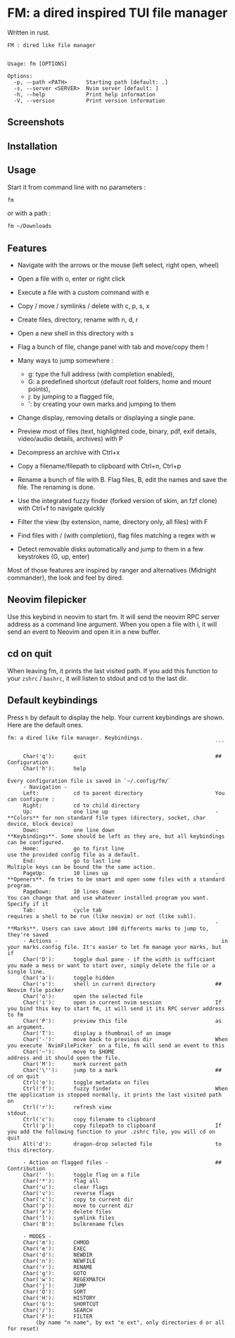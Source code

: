 # FM: a dired inspired TUI file manager

Written in rust.

```
FM : dired like file manager


Usage: fm [OPTIONS]

Options:
  -p, --path <PATH>      Starting path [default: .]
  -s, --server <SERVER>  Nvim server [default: ]
  -h, --help             Print help information
  -V, --version          Print version information
```

## Screenshots

## Installation

## Usage

Start it from command line with no parameters :

```sh
fm
```

or with a path :

```sh
fm ~/Downloads
```

## Features

- Navigate with the arrows or the mouse (left select, right open, wheel)
- Open a file with o, enter or right click
- Execute a file with a custom command with e
- Copy / move / symlinks / delete with c, p, s, x
- Create files, directory, rename with n, d, r
- Open a new shell in this directory with s
- Flag a bunch of file, change panel with tab and move/copy them !
- Many ways to jump somewhere :

  - g: type the full address (with completion enabled),
  - G: a predefined shortcut (default root folders, home and mount points),
  - j: by jumping to a flagged file,
  - ': by creating your own marks and jumping to them

- Change display, removing details or displaying a single pane.
- Preview most of files (text, highlighted code, binary, pdf, exif details, video/audio details, archives) with P
- Decompress an archive with Ctrl+x
- Copy a filename/filepath to clipboard with Ctrl+n, Ctrl+p
- Rename a bunch of file with B. Flag files, B, edit the names and save the file. The renaming is done.
- Use the integrated fuzzy finder (forked version of skim, an fzf clone) with Ctrl+f to navigate quickly
- Filter the view (by extension, name, directory only, all files) with F
- Find files with / (with completion), flag files matching a regex with w
- Detect removable disks automatically and jump to them in a few keystrokes (G, up, enter)

Most of those features are inspired by ranger and alternatives (Midnight commander), the look and feel by dired.

## Neovim filepicker

Use this keybind in neovim to start fm. It will send the neovim RPC server address as a command line argument.
When you open a file with i, it will send an event to Neovim and open it in a new buffer.

## cd on quit

When leaving fm, it prints the last visited path.
If you add this function to your `zshrc` / `bashrc`, it will listen to stdout and cd to the last dir.

## Default keybindings

Press `h` by default to display the help.
Your current keybindings are shown. Here are the default ones.

````
fm: a dired like file manager. Keybindings.
                                                                  ```

     Char('q'):      quit                                         ## Configuration
     Char('h'):      help
                                                                  Every configuration file is saved in `~/.config/fm/`
     - Navigation -
     Left:           cd to parent directory                       You can configure :
     Right:          cd to child directory
     Up:             one line up                                  - **Colors** for non standard file types (directory, socket, char device, block device)
     Down:           one line down                                - **Keybindings**. Some should be left as they are, but all keybindings can be configured.
     Home:           go to first line                               use the provided config file as a default.
     End:            go to last line                                Multiple keys can be bound the the same action.
     PageUp:         10 lines up                                  - **Openers**. fm tries to be smart and open some files with a standard program.
     PageDown:       10 lines down                                  You can change that and use whatever installed program you want. Specify if it
     Tab:            cycle tab                                      requires a shell to be run (like neovim) or not (like subl).
                                                                  - **Marks**. Users can save about 100 differents marks to jump to, they're saved
     - Actions -                                                    in your marks.config file. It's easier to let fm manage your marks, but if
     Char('D'):      toggle dual pane - if the width is sufficiant  you made a mess or want to start over, simply delete the file or a single line.
     Char('a'):      toggle hidden
     Char('s'):      shell in current directory                   ## Neovim file picker
     Char('o'):      open the selected file
     Char('i'):      open in current nvim session                 If you bind this key to start fm, it will send it its RPC server address to fm
     Char('P'):      preview this file                            as an argument.
     Char('T'):      display a thumbnail of an image
     Char('-'):      move back to previous dir                    When you execute `NvimFilePicker` on a file, fm will send an event to this
     Char('~'):      move to $HOME                                address and it should open the file.
     Char('M'):      mark current path
     Char('\''):     jump to a mark                               ## cd on quit
     Ctrl('e'):      toggle metadata on files
     Ctrl('f'):      fuzzy finder                                 When the application is stopped normally, it prints the last visited path on
     Ctrl('r'):      refresh view                                 stdout.
     Ctrl('c'):      copy filename to clipboard
     Ctrl('p'):      copy filepath to clipboard                   If you add the following function to your .zshrc file, you will cd on quit
     Alt('d'):       dragon-drop selected file                    to this directory.

     - Action on flagged files -                                  ## Contribution
     Char(' '):      toggle flag on a file
     Char('*'):      flag all
     Char('u'):      clear flags
     Char('v'):      reverse flags
     Char('c'):      copy to current dir
     Char('p'):      move to current dir
     Char('x'):      delete files
     Char('l'):      symlink files
     Char('B'):      bulkrename files

     - MODES -
     Char('m'):      CHMOD
     Char('e'):      EXEC
     Char('d'):      NEWDIR
     Char('n'):      NEWFILE
     Char('r'):      RENAME
     Char('g'):      GOTO
     Char('w'):      REGEXMATCH
     Char('j'):      JUMP
     Char('O'):      SORT
     Char('H'):      HISTORY
     Char('G'):      SHORTCUT
     Char('/'):      SEARCH
     Char('F'):      FILTER
         (by name "n name", by ext "e ext", only directories d or all for reset)
````
